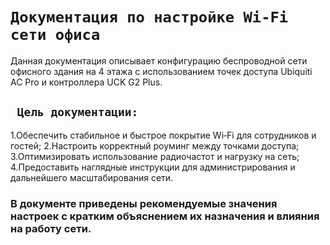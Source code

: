 # ``` Документация по настройке Wi‑Fi сети офиса ```

Данная документация описывает конфигурацию беспроводной сети офисного здания на 4 этажа с использованием точек доступа Ubiquiti AC Pro и контроллера UCK G2 Plus.

## ``` Цель документации:```

1.Обеспечить стабильное и быстрое покрытие Wi‑Fi для сотрудников и гостей;
2.Настроить корректный роуминг между точками доступа;
3.Оптимизировать использование радиочастот и нагрузку на сеть;
4.Предоставить наглядные инструкции для администрирования и дальнейшего масштабирования сети.

### В документе приведены рекомендуемые значения настроек с кратким объяснением их назначения и влияния на работу сети.